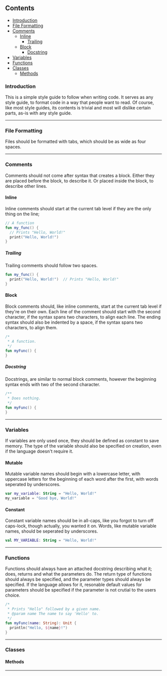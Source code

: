 ## Contents
- [Introduction](#introduction)
- [File Formatting](#file-formatting)
- [Comments](#comments)
  - [Inline](#inline)
    - [Trailing](#trailing)
  - [Block](#block)
    - [Docstring](#docstring)
- [Variables](#variables)
- [Functions](#functions)
- [Classes](#classes)
  - [Methods](#methods)

### Introduction
This is a simple style guide to follow when writing code. It serves as any style guide, to format code in a way that people want to read. Of course, like most style guides, its contents is trivial and most will dislike certain parts, as-is with any style guide.

---

### File Formatting
Files should be formatted with tabs, which should be as wide as four spaces.

---

### Comments
Comments should not come after syntax that creates a block. Either they are placed before the block, to describe it. Or placed inside the block, to describe other lines.
#### Inline
Inline comments should start at the current tab level if they are the only thing on the line;
```kotlin
// A function
fun my_func() {
  // Prints "Hello, World!"
  print("Hello, World!")
}
```
##### Trailing
Trailing comments should follow two spaces.
```kotlin
fun my_func() {
  print("Hello, World!")  // Prints "Hello, World!"
}
```
#### Block
Block comments should, like inline comments, start at the current tab level if they're on their own. Each line of the comment should start with the second character, if the syntax spans two characters, to align each line. The ending syntax should also be indented by a space, if the syntax spans two characters, to align them.
```kotlin
/*
 * A function.
 */
fun myFunc() {
}
```
##### Docstring
Docstrings, are similar to normal block comments, however the beginning syntax ends with two of the second character.
```kotlin
/**
 * Does nothing.
 */
fun myFunc() {
}
```
---

### Variables
If variables are only used once, they should be defined as constant to save memory. The type of the variable should also be specified on creation, even if the language doesn't require it.
#### Mutable
Mutable variable names should begin with a lowercase letter, with uppercase letters for the beginning of each word after the first, with words seperated by underscores.
```kotlin
var my_variable: String = "Hello, World!"
my_variable = "Good bye, World!"
```
#### Constant
Constant variable names should be in all-caps, like you forgot to turn off caps-lock, though actually, you wanted it on. Words, like mutable variable names, should be seperated by underscores.
```kotlin
val MY_VARIABLE: String = "Hello, World!"
```
---

### Functions
Functions should always have an attached docstring describing what it; does, returns and what the parameters do. The return type of functions should always be specified, and the parameter types should always be specified. If the language allows for it, resonable default values for parameters should be specified if the parameter is not crutial to the users choice.
```kotlin
/*
 * Prints "Hello" followed by a given name.
 * @param name The name to say 'Hello' to.
 */
fun myFunc(name: String): Unit {
  println("Hello, ${name}!")
}
```
---

### Classes
#### Methods
---
